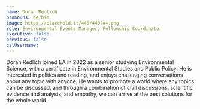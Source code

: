 ```yaml
---
name: Doran Redlich
pronouns: he/him
image: https://placehold.it/440/440?a=.png
role: Environmental Events Manager, Fellowship Coordinator
executive: false
previous: false
calUsername:
---
```

Doran Redlich joined EA in 2022 as a senior studying Environmental Science, with a certificate in Environmental Studies and Public Policy. He is interested in politics and reading, and enjoys challenging conversations about any topic with anyone. He wants to promote a world where any topics can be discussed, and through a combination of civil discussions, scientific evidence and analysis, and empathy, we can arrive at the best solutions for the whole world.